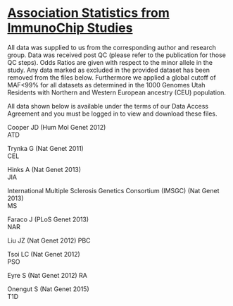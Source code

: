 [Association Statistics from ImmunoChip Studies](https://www.immunobase.org/page/Welcome/display)
===

All data was supplied to us from the corresponding author and research group. Data was received post QC (please refer to the publication for those QC steps). Odds Ratios are given with respect to the minor allele in the study. Any data marked as excluded in the provided dataset has been removed from the files below. Furthermore we applied a global cutoff of MAF<99% for all datasets as determined in the 1000 Genomes Utah Residents with Northern and Western European ancestry (CEU) population.

All data shown below is available under the terms of our Data Access Agreement and you must be logged in to view and download these files.

Cooper JD (Hum Mol Genet 2012)	
ATD

Trynka G (Nat Genet 2011)	
CEL

Hinks A (Nat Genet 2013)	
JIA

International Multiple Sclerosis Genetics Consortium (IMSGC) (Nat Genet 2013)	
MS

Faraco J (PLoS Genet 2013)	
NAR

Liu JZ (Nat Genet 2012)	
PBC

Tsoi LC (Nat Genet 2012)	
PSO

Eyre S (Nat Genet 2012)	
RA

Onengut S (Nat Genet 2015)	
T1D
